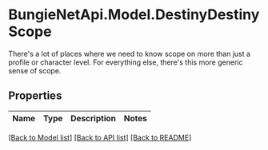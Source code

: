 # BungieNetApi.Model.DestinyDestinyScope
There's a lot of places where we need to know scope on more than just a profile or character level. For everything else, there's this more generic sense of scope.
## Properties

Name | Type | Description | Notes
------------ | ------------- | ------------- | -------------

[[Back to Model list]](../README.md#documentation-for-models) [[Back to API list]](../README.md#documentation-for-api-endpoints) [[Back to README]](../README.md)

